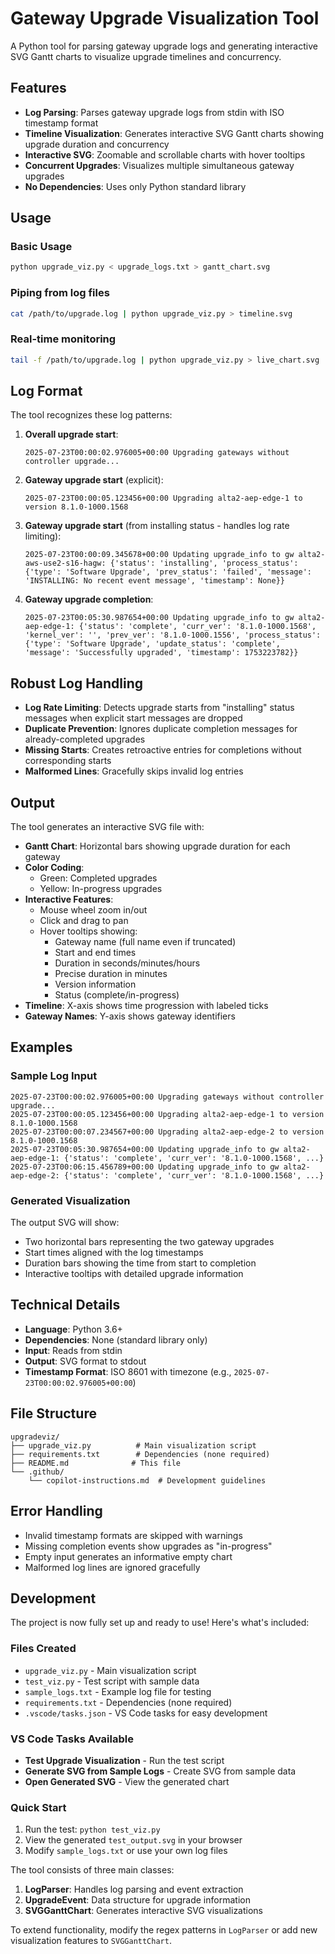 # Gateway Upgrade Visualization Tool

A Python tool for parsing gateway upgrade logs and generating interactive SVG Gantt charts to visualize upgrade timelines and concurrency.

## Features

- **Log Parsing**: Parses gateway upgrade logs from stdin with ISO timestamp format
- **Timeline Visualization**: Generates interactive SVG Gantt charts showing upgrade duration and concurrency
- **Interactive SVG**: Zoomable and scrollable charts with hover tooltips
- **Concurrent Upgrades**: Visualizes multiple simultaneous gateway upgrades
- **No Dependencies**: Uses only Python standard library

## Usage

### Basic Usage
```bash
python upgrade_viz.py < upgrade_logs.txt > gantt_chart.svg
```

### Piping from log files
```bash
cat /path/to/upgrade.log | python upgrade_viz.py > timeline.svg
```

### Real-time monitoring
```bash
tail -f /path/to/upgrade.log | python upgrade_viz.py > live_chart.svg
```

## Log Format

The tool recognizes these log patterns:

1. **Overall upgrade start**:
   ```
   2025-07-23T00:00:02.976005+00:00 Upgrading gateways without controller upgrade...
   ```

2. **Gateway upgrade start** (explicit):
   ```
   2025-07-23T00:00:05.123456+00:00 Upgrading alta2-aep-edge-1 to version 8.1.0-1000.1568
   ```

3. **Gateway upgrade start** (from installing status - handles log rate limiting):
   ```
   2025-07-23T00:00:09.345678+00:00 Updating upgrade_info to gw alta2-aws-use2-s16-hagw: {'status': 'installing', 'process_status': {'type': 'Software Upgrade', 'prev_status': 'failed', 'message': 'INSTALLING: No recent event message', 'timestamp': None}}
   ```

4. **Gateway upgrade completion**:
   ```
   2025-07-23T00:05:30.987654+00:00 Updating upgrade_info to gw alta2-aep-edge-1: {'status': 'complete', 'curr_ver': '8.1.0-1000.1568', 'kernel_ver': '', 'prev_ver': '8.1.0-1000.1556', 'process_status': {'type': 'Software Upgrade', 'update_status': 'complete', 'message': 'Successfully upgraded', 'timestamp': 1753223782}}
   ```

## Robust Log Handling

- **Log Rate Limiting**: Detects upgrade starts from "installing" status messages when explicit start messages are dropped
- **Duplicate Prevention**: Ignores duplicate completion messages for already-completed upgrades
- **Missing Starts**: Creates retroactive entries for completions without corresponding starts
- **Malformed Lines**: Gracefully skips invalid log entries

## Output

The tool generates an interactive SVG file with:

- **Gantt Chart**: Horizontal bars showing upgrade duration for each gateway
- **Color Coding**:
  - Green: Completed upgrades
  - Yellow: In-progress upgrades
- **Interactive Features**:
  - Mouse wheel zoom in/out
  - Click and drag to pan
  - Hover tooltips showing:
    - Gateway name (full name even if truncated)
    - Start and end times
    - Duration in seconds/minutes/hours
    - Precise duration in minutes
    - Version information
    - Status (complete/in-progress)
- **Timeline**: X-axis shows time progression with labeled ticks
- **Gateway Names**: Y-axis shows gateway identifiers

## Examples

### Sample Log Input
```
2025-07-23T00:00:02.976005+00:00 Upgrading gateways without controller upgrade...
2025-07-23T00:00:05.123456+00:00 Upgrading alta2-aep-edge-1 to version 8.1.0-1000.1568
2025-07-23T00:00:07.234567+00:00 Upgrading alta2-aep-edge-2 to version 8.1.0-1000.1568
2025-07-23T00:05:30.987654+00:00 Updating upgrade_info to gw alta2-aep-edge-1: {'status': 'complete', 'curr_ver': '8.1.0-1000.1568', ...}
2025-07-23T00:06:15.456789+00:00 Updating upgrade_info to gw alta2-aep-edge-2: {'status': 'complete', 'curr_ver': '8.1.0-1000.1568', ...}
```

### Generated Visualization
The output SVG will show:
- Two horizontal bars representing the two gateway upgrades
- Start times aligned with the log timestamps
- Duration bars showing the time from start to completion
- Interactive tooltips with detailed upgrade information

## Technical Details

- **Language**: Python 3.6+
- **Dependencies**: None (standard library only)
- **Input**: Reads from stdin
- **Output**: SVG format to stdout
- **Timestamp Format**: ISO 8601 with timezone (e.g., `2025-07-23T00:00:02.976005+00:00`)

## File Structure

```
upgradeviz/
├── upgrade_viz.py          # Main visualization script
├── requirements.txt        # Dependencies (none required)
├── README.md              # This file
└── .github/
    └── copilot-instructions.md  # Development guidelines
```

## Error Handling

- Invalid timestamp formats are skipped with warnings
- Missing completion events show upgrades as "in-progress"
- Empty input generates an informative empty chart
- Malformed log lines are ignored gracefully

## Development

The project is now fully set up and ready to use! Here's what's included:

### Files Created
- `upgrade_viz.py` - Main visualization script
- `test_viz.py` - Test script with sample data
- `sample_logs.txt` - Example log file for testing
- `requirements.txt` - Dependencies (none required)
- `.vscode/tasks.json` - VS Code tasks for easy development

### VS Code Tasks Available
- **Test Upgrade Visualization** - Run the test script
- **Generate SVG from Sample Logs** - Create SVG from sample data
- **Open Generated SVG** - View the generated chart

### Quick Start
1. Run the test: `python test_viz.py`
2. View the generated `test_output.svg` in your browser
3. Modify `sample_logs.txt` or use your own log files

The tool consists of three main classes:

1. **LogParser**: Handles log parsing and event extraction
2. **UpgradeEvent**: Data structure for upgrade information
3. **SVGGanttChart**: Generates interactive SVG visualizations

To extend functionality, modify the regex patterns in `LogParser` or add new visualization features to `SVGGanttChart`.
